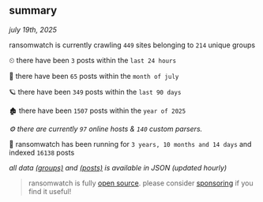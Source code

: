 
## summary
_july 19th, 2025_

ransomwatch is currently crawling `449` sites belonging to `214` unique groups

⏲ there have been `3` posts within the `last 24 hours`

🦈 there have been `65` posts within the `month of july`

🪐 there have been `349` posts within the `last 90 days`

🏚 there have been `1507` posts within the `year of 2025`

_⚙️ there are currently `97` online hosts & `140` custom parsers._

🦕 ransomwatch has been running for `3 years, 10 months and 14 days` and indexed `16138` posts

_all data  [(groups)](http://ransomwhat.telemetry.ltd/groups) and [(posts)](http://ransomwhat.telemetry.ltd/posts) is available in JSON (updated hourly)_

> ransomwatch is fully [open source](https://github.com/joshhighet/ransomwatch#ransomwatch--). please consider [sponsoring](https://github.com/sponsors/joshhighet) if you find it useful!
